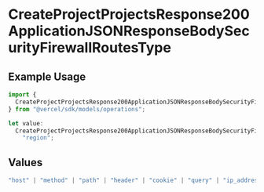 # CreateProjectProjectsResponse200ApplicationJSONResponseBodySecurityFirewallRoutesType

## Example Usage

```typescript
import {
  CreateProjectProjectsResponse200ApplicationJSONResponseBodySecurityFirewallRoutesType,
} from "@vercel/sdk/models/operations";

let value:
  CreateProjectProjectsResponse200ApplicationJSONResponseBodySecurityFirewallRoutesType =
    "region";
```

## Values

```typescript
"host" | "method" | "path" | "header" | "cookie" | "query" | "ip_address" | "protocol" | "scheme" | "environment" | "region"
```